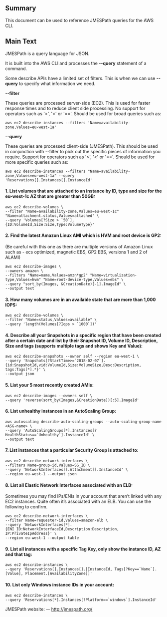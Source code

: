 ## Summary
This document can be used to reference JMESPath queries for the AWS CLI.

## Main Text
JMESPath is a query language for JSON.

It is built into the AWS CLI and processes the **--query** statement of a command.


Some describe APIs have a limited set of filters.
This is when we can use **--query** to specify what information we need.

**--filter**

These queries are processed server-side (EC2).
This is used for faster response times and to reduce client side processing.
No support for operators such as '>', '<' or '=='.
Should be used for broad queries such as:

```aws ec2 describe-instances --filters 'Name=availability-zone,Values=eu-west-1a'```



**--query**

These queries are processed client-side (JMESPath).
This should be used in conjunction with --filter to pick out the specific pieces of information you require.
Support for operators such as '>', '<' or '=='.
Should be used for more specific queries such as:

```aws ec2 describe-instances --filters "Name=availability-zone,Values=eu-west-1a" --query 'Reservations[].Instances[].InstanceId'```



#### 1. List volumes that are attached to an instance by ID, type and size for the eu-west-1c AZ that are greater than 50GB:
```
aws ec2 describe-volumes \
--filter "Name=availability-zone,Values=eu-west-1c" "Name=attachment.status,Values=attached" \
--query 'Volumes[?Size > `50`].{ID:VolumeId,Size:Size,Type:VolumeType}'
```


#### 2. Find the latest Amazon Linux AMI which is HVM and root device is GP2:

(Be careful with this one as there are multiple versions of Amazon Linux such as - ecs optimized, magnetic EBS, GP2 EBS, versions 1 and 2 of ALAMI)

```
aws ec2 describe-images \
--owners amazon \
--filters "Name=name,Values=amzn*gp2" "Name=virtualization-type,Values=hvm" "Name=root-device-type,Values=ebs" \
--query "sort_by(Images, &CreationDate)[-1].ImageId" \
--output text
```



#### 3. How many volumes are in an available state that are more than 1,000 IOPS:
```
aws ec2 describe-volumes \
--filter "Name=status,Values=available" \
--query 'length(Volumes[?Iops > `1000`])'
```


#### 4. Describe all your Snapshots in a specific region that have been created after a certain date and list by their Snapshot ID, Volume ID, Description, Size and tags (supports multiple tags and shows Key and Value):
```
aws ec2 describe-snapshots --owner self --region eu-west-1 \
--query 'Snapshots[?StartTime>=`2018-02-07`].{id:SnapshotId,vid:VolumeId,Size:VolumeSize,Desc:Description, tags:Tags[*].*}' \
--output json
```


#### 5. List your 5 most recently created AMIs:
```
aws ec2 describe-images --owners self \
--query 'reverse(sort_by(Images,&CreationDate))[:5].ImageId'
```


#### 6. List unhealthy instances in an AutoScaling Group:
```
aws autoscaling describe-auto-scaling-groups --auto-scaling-group-name <ASG-name> \
--query 'AutoScalingGroups[*].Instances[?HealthStatus==`Unhealthy`].InstanceId' \
--output text
```


#### 7. List instances that a particular Security Group is attached to:
```
aws ec2 describe-network-interfaces \
--filters Name=group-id,Values=SG_ID \
--query 'NetworkInterfaces[].Attachment[].InstanceId' \
--region eu-west-1 --output json
```


#### 8. List all Elastic Network Interfaces associated with an ELB:

Sometimes you may find IPs/ENIs in your account that aren’t linked with any EC2 instances.
Quite often it’s associated with an ELB. You can use the following to confirm.
```
aws ec2 describe-network-interfaces \
--filter Name=requester-id,Values=amazon-elb \
--query 'NetworkInterfaces[*].{ENI_ID:NetworkInterfaceId,Description:Description, IP:PrivateIpAddress}' \
--region eu-west-1 --output table
```


#### 9. List all instances with a specific Tag Key, only show the instance ID, AZ and that tag:
```
aws ec2 describe-instances \
--query 'Reservations[].Instances[].[InstanceId, Tags[?Key==`Name`].[Value], Placement.[AvailabilityZone]]'
```


#### 10. List only Windows instance IDs in your account:
```
aws ec2 describe-instances \
--query 'Reservations[*].Instances[?Platform==`windows`].InstanceId'
```


JMESPath website:
-- http://jmespath.org/

